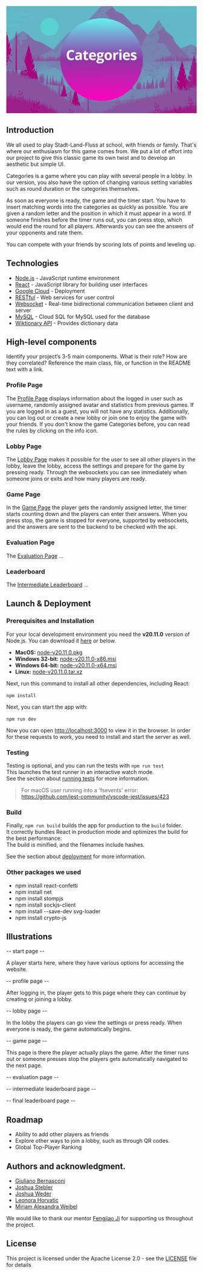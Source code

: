 <p>
    <img alt="" src="https://raw.githubusercontent.com/sopra-fs24-group-20/sopra-fs24-group-20-client/main/src/images/categories_logo.png" /><br/>
</p>

## Introduction 
We all used to play Stadt-Land-Fluss at school, with friends or family. That's where our enthusiasm for this game comes from.
We put a lot of effort into our project to give this classic game its own twist and to develop an aesthetic but simple UI.

Categories is a game where you can play with several people in a lobby. In our version, you also have the option of changing various setting variables such as round duration or the categories themselves.

As soon as everyone is ready, the game and the timer start. You have to insert matching words into the categories as quickly as possible. You are given a random letter and the position in which it must appear in a word.
If someone finishes before the timer runs out, you can press stop, which would end the round for all players.
Afterwards you can see the answers of your opponents and rate them.

You can compete with your friends by scoring lots of points and leveling up.

## Technologies
- [Node.js](https://nodejs.org/en/docs) - JavaScript runtime environment
- [React](https://react.dev/learn) - JavaScript library for building user interfaces
- [Google Cloud](https://cloud.google.com/appengine/docs/flexible) - Deployment
- [RESTful](https://restfulapi.net/) - Web services for user control
- [Websocket](https://spring.io/guides/gs/messaging-stomp-websocket/) -  Real-time bidirectional communication between client and server
- [MySQL](https://cloud.google.com/sql/docs/mysql) - Cloud SQL for MySQL used for the database
- [Wiktionary API](https://en.wiktionary.org/w/api.php) - Provides dictionary data

## High-level components 
Identify your project’s 3-5 main components. What is their role?
How are they correlated? Reference the main class, file, or function in the README text
with a link.
### Profile Page
The [Profile Page](https://github.com/sopra-fs24-group-20/sopra-fs24-group-20-client/blob/main/src/components/views/ProfilePage.tsx) displays information about the logged in user such as username, randomly assigned avatar and statistics from previous games. If you are logged in as a guest, you will not have any statistics. Additionally, you can log out or create a new lobby or join one to enjoy the game with your friends. If you don't know the game Categories before, you can read the rules by clicking on the info icon.
### Lobby Page
The [Lobby Page](https://github.com/sopra-fs24-group-20/sopra-fs24-group-20-client/blob/main/src/components/views/LobbyPage.tsx) makes it possible for the user to see all other players in the lobby, leave the lobby, access the settings and prepare for the game by pressing ready. Through the websockets you can see immediately when someone joins or exits and how many players are ready.
### Game Page
In the [Game Page](https://github.com/sopra-fs24-group-20/sopra-fs24-group-20-client/blob/main/src/components/views/Game.tsx) the player gets the randomly assigned letter, the timer starts counting down and the players can enter their answers. When you press stop, the game is stopped for everyone, supported by websockets, and the answers are sent to the backend to be checked with the api.
### Evaluation Page
The [Evaluation Page](https://github.com/sopra-fs24-group-20/sopra-fs24-group-20-client/blob/main/src/components/views/EvaluationScreen.tsx) ...
### Leaderboard
The [Intermediate Leaderboard](https://github.com/sopra-fs24-group-20/sopra-fs24-group-20-client/blob/main/src/components/views/Leader.tsx) ...

## Launch & Deployment
### Prerequisites and Installation
For your local development environment you need the **v20.11.0** version of Node.js. You can download it [here](https://nodejs.org/download/release/v20.11.0/) or below.

- **MacOS:** [node-v20.11.0.pkg](https://nodejs.org/download/release/v20.11.0/node-v20.11.0.pkg)
- **Windows 32-bit:** [node-v20.11.0-x86.msi](https://nodejs.org/download/release/v20.11.0/node-v20.11.0-x86.msi)
- **Windows 64-bit:** [node-v20.11.0-x64.msi](https://nodejs.org/download/release/v20.11.0/node-v20.11.0-x64.msi)
- **Linux:** [node-v20.11.0.tar.xz](https://nodejs.org/dist/v20.11.0/node-v20.11.0.tar.xz)

Next, run this command to install all other dependencies, including React:

```npm install```

Next, you can start the app with:

```npm run dev```

Now you can open [http://localhost:3000](http://localhost:3000) to view it in the browser.
In order for these requests to work, you need to install and start the server as well.

### Testing
Testing is optional, and you can run the tests with `npm run test`\
This launches the test runner in an interactive watch mode.\
See the section about [running tests](https://facebook.github.io/create-react-app/docs/running-tests) for more information.

> For macOS user running into a 'fsevents' error: https://github.com/jest-community/vscode-jest/issues/423

### Build
Finally, `npm run build` builds the app for production to the `build` folder.<br>
It correctly bundles React in production mode and optimizes the build for the best performance:\
The build is minified, and the filenames include hashes.<br>

See the section about [deployment](https://facebook.github.io/create-react-app/docs/deployment) for more information.

### Other packages we used
- npm install react-confetti
- npm install net
- npm install stompjs
- npm install sockjs-client
- npm install --save-dev svg-loader
- npm install crypto-js

## Illustrations
-- start page -- 

A player starts here, where they have various options for accessing the website.

-- profile page -- 

After logging in, the player gets to this page where they can continue by creating or joining a lobby.

-- lobby page --

In the lobby the players can go view the settings or press ready. When everyone is ready, the game automatically begins.

-- game page -- 

This page is there the player actually plays the game. After the timer runs out or someone presses stop the players gets automatically navigated to the next page.

-- evaluation page --

-- intermediate leaderboard page --

-- final leaderboard page -- 


## Roadmap
- Ability to add other players as friends
- Explore other ways to join a lobby, such as through QR codes.
- Global Top-Player Ranking

## Authors and acknowledgment.
- [Giuliano Bernasconi](https://github.com/GiulianoBernasconi)
- [Joshua Stebler](https://github.com/Joshuastebler)
- [Joshua Weder](https://github.com/joswed)
- [Leonora Horvatic](https://github.com/LeoHorv)
- [Mirjam Alexandra Weibel](https://github.com/mirjamweibel)

We would like to thank our mentor [Fengjiao Ji](https://github.com/feji08) for supporting us throughout the project.

## License
This project is licensed under the Apache License 2.0 - see the [LICENSE](LICENSE) file for details
